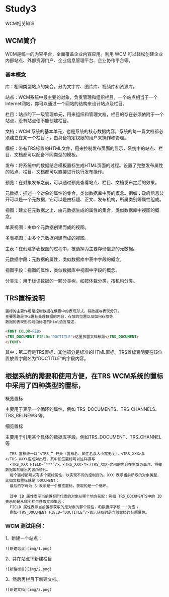# Study3
WCM相关知识

## WCM简介
  WCM是统一的内容平台，全面覆盖企业内容应用。利用 WCM 可以轻松创建企业内部站点、外部资源门户、企业信息管理平台、企业协作平台等。
  
### 基本概念
  
  库：相同类型站点的集合，分为文字库、图片库、视频库和资源库。
  
  站点：WCM系统中最主要的对象，负责管理和组织栏目，一个站点相当于一个Internet网站，你可以通过一个网站的结构来设计站点及栏目。
  
  栏目：站点的下一级管理单元，用来组织和管理文档，栏目的存在必须依附于一个站点，没有站点便不能创建栏目。
  
  文档：WCM 系统的基本单元，也是系统的核心数据内容。系统的每一篇文档都必须建立在某一个栏目下，由具备特定权限的用户来操作和管理。
  
  模板：带有TRS标置的HTML文件，用来控制发布页面的显示，系统中的站点、栏目、文档都可以配备不同类型的模板。
  
  发布：将系统中的数据结合模板置标生成HTML页面的过程。设置了完整发布属性的站点、栏目、文档都可以直接进行执行发布操作。
  
  预览：在对象发布之前，可以通过预览查看站点、栏目、文档发布之后的效果。
  
  元数据：描述一个对象的属性的集合，类似数据库中表的概念。例如：政府信息公开可以是一个元数据，它可以是由标题、正文、发布机构，所属类别等属性组成。 
  
  视图：建立在元数据之上、由元数据生成的属性的集合，类似数据库中视图的概念。 
  
  单表视图：由单个元数据创建而成的视图。 
  
  多表视图：由多个元数据创建而成的视图。 
  
  主表：在创建多表视图的过程中，被选择为主要存储信息的元数据。 
  
  元数据字段：元数据的属性，类似数据库中表中字段的概念。 
  
  视图字段：视图的属性，类似数据库中视图中字段的概念。 
  
  分类法：用于标识数据的一颗分类树，如按体裁分类，按机构分类。 
  
## TRS置标说明
    
    置标的主要作用是控制数据在模板中的表现形式，将数据与表现分开。
    主要思路是TRS置标处理数据的内容，存放的位置以及如何存放等，
    数据的表现形式则由标准的html语言描述，
  
```html
<FONT COLOR=RED>
<TRS_DOCUMENT FIELD="DOCTITLE">这里放置文档标题</TRS_DOCUMENT>
</FONT>
```
  其中：第二行是TRS置标，其他部分是标准的HTML置标。TRS置标表明要在该位置放置字段名为"DOCTITLE"的字段内容。
  
## 根据系统的需要和使用方便，在TRS WCM系统的置标中采用了四种类型的置标，
  
  概览置标
  
  主要用于表示一个循环的属性，例如 TRS_DOCUMENTS、TRS_CHANNELS、TRS_RELNEWS 等。 
  
  细览置标
  
  主要用于引用某个具体的数据库字段，例如TRS_DOCUMENT、TRS_CHANNEL等
  
      TRS 置标统一以“<TRS_” 开头（置标名、属性名与大小写无关），<TRS_XXX>与</TRS_XXX>应成对出现，其中细览置标可以这样撰写
      <TRS_XXX FIELD=”***”/>。<TRS_XXX>与</TRS_XXX>之间的内容在生成页面时，将被数据库的输出内容所替代。
      每个置标都可以有多个置标属性，以实现不同的控制目的。XXX 表示当前所取的对象类型，比如文档置标就是 DOCUMENT；
      最后的字母为 S 表示是一个概览置标，获取的是一个循环。 
    
      其中 ID 属性表示当前置标所代表的对象从哪个地方获取；例如 TRS_DOCUMENTS中的 ID 表示的是从哪个栏目获取文档集合；
      FIELD 属性表示当前置标获取的是对象的那个属性，和数据库字段一一对应；
      例如<TRS_DOCUMENT FIELD=”DOCTITLE”/>表示获取的是当前文档的标题属性。

### WCM 测试用例：
  1、新建一个站点：
  
    ![新建站点](img/1.png)
    
  2、并在站点下新建栏目
  
    ![新建栏目](img/2.png)
  
  3、然后再栏目下新建文档。
  
    ![新建文档](img/3.png)
  
  
  
  
